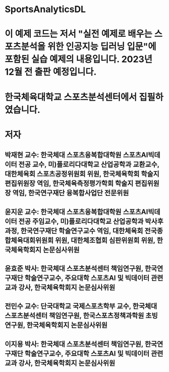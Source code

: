 # SportsAnalyticsDL
# 이 예제 코드는 저서 "실전 예제로 배우는 스포츠분석을 위한 인공지능 딥러닝 입문"에 포함된 실습 예제의 내용입니다. 2023년 12월 전 출판 예정입니다.

# 한국체육대학교 스포츠분석센터에서 집필하였습니다.

# 저자
## 박재현 교수: 한국체대 스포츠융복합대학원 스포츠AI빅데이터 전공 교수, 미)플로리다대학교 산업공학과 교환교수, 대한체육회 스포츠공정위원회 위원, 한국체육학회 학술지 편집위원장 역임, 한국체육측정평가학회 학술지 편집위원장 역임, 한국연구재단 융복합사업단 전문위원
## 윤지운 교수: 한국체대 스포츠융복합대학원 스포츠AI빅데이터 전공 주임교수, 미)플로리다대학교 산업공학과 박사후과정, 한국연구재단 학술연구교수 역임, 대한체육회 전국종합체육대회위원회 위원, 대한체조협회 심판위원회 위원, 한국체육학회지 논문심사위원
## 윤효준 박사: 한국체대 스포츠분석센터 책임연구원, 한국연구재단 학술연구교수, 주요대학 스포츠AI 및 빅데이터 관련 교과 강사, 한국체육학회지 논문심사위원
## 전민수 교수: 단국대학교 국제스포츠학부 교수, 한국체대 스포츠분석센터 책임연구원, 한국스포츠정책과학원 초빙연구원, 한국체육학회지 논문심사위원
## 이지용 박사: 한국체대 스포츠분석센터 책임연구원, 한국연구재단 학술연구교수, 주요대학 스포츠AI 및 빅데이터 관련 교과 강사, 한국체육학회지 논문심사위원
